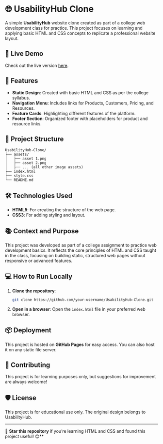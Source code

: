 # 🌐 UsabilityHub Clone

A simple **UsabilityHub** website clone created as part of a college web development class for practice. This project focuses on learning and applying basic HTML and CSS concepts to replicate a professional website layout.

## 🌟 Live Demo
Check out the live version [here](https://urayushjain.github.io/Usabilityhub/).

## 🚀 Features
- **Static Design**: Created with basic HTML and CSS as per the college syllabus.
- **Navigation Menu**: Includes links for Products, Customers, Pricing, and Resources.
- **Feature Cards**: Highlighting different features of the platform.
- **Footer Section**: Organized footer with placeholders for product and resource links.

## 📂 Project Structure
```plaintext
UsabilityHub-Clone/
├── assets/                   
│   ├── asset 1.png
│   ├── asset 2.png
│   ├── ... (all other image assets)
├── index.html                
├── style.css                 
└── README.md                 
```

## 🛠️ Technologies Used
- **HTML5**: For creating the structure of the web page.
- **CSS3**: For adding styling and layout.

## 📚 Context and Purpose
This project was developed as part of a college assignment to practice web development basics. It reflects the core principles of HTML and CSS taught in the class, focusing on building static, structured web pages without responsive or advanced features.

## 💻 How to Run Locally
1. **Clone the repository**:
   ```bash
   git clone https://github.com/your-username/UsabilityHub-Clone.git
   ```
2. **Open in a browser**:
   Open the `index.html` file in your preferred web browser.

## 📦 Deployment
This project is hosted on **GitHub Pages** for easy access. You can also host it on any static file server.

## 🤝 Contributing
This project is for learning purposes only, but suggestions for improvement are always welcome!

## 🛡️ License
This project is for educational use only. The original design belongs to UsabilityHub.

---

🌟 **Star this repository** if you’re learning HTML and CSS and found this project useful! 😊**
